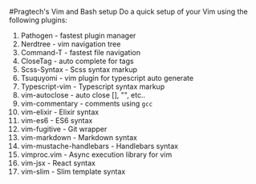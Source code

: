 #Pragtech's Vim and Bash setup
Do a quick setup of your Vim using the following plugins:

1. Pathogen - fastest plugin manager
2. Nerdtree - vim navigation tree
3. Command-T - fastest file navigation
4. CloseTag - auto complete for tags
5. Scss-Syntax - Scss syntax markup
6. Tsuquyomi - vim plugin for typescript auto generate
7. Typescript-vim - Typescript syntax markup
8. vim-autoclose - auto close [], "", etc..
9. vim-commentary - comments using `gcc`
10. vim-elixir - Elixir syntax
11. vim-es6 - ES6 syntax
12. vim-fugitive - Git wrapper
13. vim-markdown - Markdown syntax
14. vim-mustache-handlebars - Handlebars syntax
15. vimproc.vim - Async execution library for vim
16. vim-jsx - React syntax
17. vim-slim - Slim template syntax
